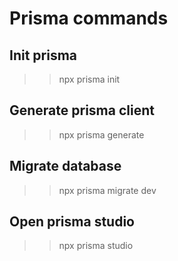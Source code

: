 # Prisma commands

## Init prisma
>> npx prisma init

## Generate prisma client
>> npx prisma generate

## Migrate database
>> npx prisma migrate dev

## Open prisma studio
>> npx prisma studio